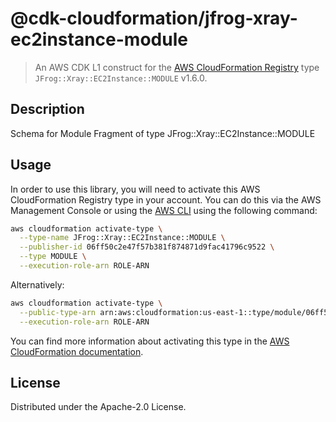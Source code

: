 # @cdk-cloudformation/jfrog-xray-ec2instance-module

> An AWS CDK L1 construct for the [AWS CloudFormation Registry] type `JFrog::Xray::EC2Instance::MODULE` v1.6.0.

[AWS CloudFormation Registry]: https://docs.aws.amazon.com/AWSCloudFormation/latest/UserGuide/registry.html

## Description

Schema for Module Fragment of type JFrog::Xray::EC2Instance::MODULE

## Usage

In order to use this library, you will need to activate this AWS CloudFormation Registry type in your account. You can do this via the AWS Management Console or using the [AWS CLI](https://aws.amazon.com/cli/) using the following command:

```sh
aws cloudformation activate-type \
  --type-name JFrog::Xray::EC2Instance::MODULE \
  --publisher-id 06ff50c2e47f57b381f874871d9fac41796c9522 \
  --type MODULE \
  --execution-role-arn ROLE-ARN
```

Alternatively:

```sh
aws cloudformation activate-type \
  --public-type-arn arn:aws:cloudformation:us-east-1::type/module/06ff50c2e47f57b381f874871d9fac41796c9522/JFrog-Xray-EC2Instance-MODULE \
  --execution-role-arn ROLE-ARN
```

You can find more information about activating this type in the [AWS CloudFormation documentation](https://docs.aws.amazon.com/AWSCloudFormation/latest/UserGuide/registry-public.html).

## License

Distributed under the Apache-2.0 License.
